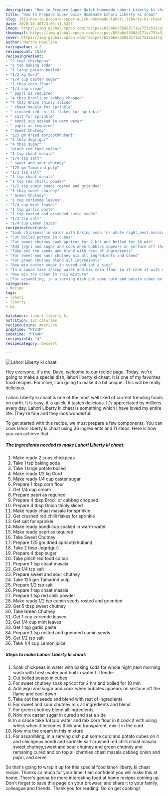 ```yaml
---
description: "How to Prepare Super Quick Homemade Lahori Liberty ki chaat"
title: "How to Prepare Super Quick Homemade Lahori Liberty ki chaat"
slug: 1613-how-to-prepare-super-quick-homemade-lahori-liberty-ki-chaat
date: 2020-10-30T23:05:11.532Z
image: https://img-global.cpcdn.com/recipes/658b6e33588d171a/751x532cq70/lahori-liberty-ki-chaat-recipe-main-photo.jpg
thumbnail: https://img-global.cpcdn.com/recipes/658b6e33588d171a/751x532cq70/lahori-liberty-ki-chaat-recipe-main-photo.jpg
cover: https://img-global.cpcdn.com/recipes/658b6e33588d171a/751x532cq70/lahori-liberty-ki-chaat-recipe-main-photo.jpg
author: Martha Hamilton
ratingvalue: 4.2
reviewcount: 18289
recipeingredient:
- "2 cups chickpeas"
- "1 tsp baking soda"
- "1 large potato boiled"
- "1/2 kg Curd"
- "1/4 cup caster sugar"
- "1 tbsp corn flour"
- "1/4 cup cream"
- " papri as required"
- "4 tbsp Brocli or cabbeg chopped"
- "4 tbsp Onion thinly sliced"
- " chaat masala for sprinkle"
- " crushed red chilli flakes for sprinkle"
- " salt for sprinkle"
- " bondi cup soaked in warm water"
- " papri as tequired"
- " Sweet Chutney"
- "125 gm dried apricotkhubani"
- "2 tbsp Jegrigur"
- "4 tbsp sugar"
- "pinch red food colour"
- "1 tsp chaat masala"
- "1/4 tsp salt"
- " sweet and sour chutney"
- "125 gm Tamarind pulp"
- "1/2 tsp salt"
- "1 tsp chaat masala"
- "1 tsp red chilli powder"
- "1/2 tsp cumin seeds rosted and griended"
- "5 tbsp sweet chutney"
- " Green Chutney"
- "1 cup coriende leaves"
- "1/4 cup mint leaves"
- "1 tsp garlic paste"
- "1 tsp rosted and griended cumin seeds"
- "1/2 tsp salt"
- "1/4 cup Lemon juice"
recipeinstructions:
- "Soak chickpeas in water with baking soda for whole night,next morning wash with fresh water and boil in water till tender"
- "Cut boiled potato in cubes"
- "For sweet chutney soak apricot for 2 hrs and boiled for 10 min"
- "Add jegri and sugar and cook when bubbles appears on serface off the flame and cool down"
- "Take out the seeds and blend with rest of ingredients"
- "For sweet and sour chutney mix all ingredients and blend"
- "For green chutney blend all ingredients"
- "Now mix caster sugar in cured and sat a side"
- "In a sauce take 1/4cup water and mix corn flour in it cook it with using whisk when it becomes thick and transparent, mix it in the curd"
- "Now mix the cream in this mixture"
- "For assambling, in a serving dish put some curd and potato cubes on it and chichpeas bondi and sprinkle salt crushed red chilli chaat masala sweet chutney,sweet and sour chutney and green chutney and remaning cured and on top all chatnies chaat masala cabbeg onion and papri, and serve"
categories:
- Recipe
tags:
- lahori
- liberty
- ki

katakunci: lahori liberty ki 
nutrition: 123 calories
recipecuisine: American
preptime: "PT21M"
cooktime: "PT49M"
recipeyield: "4"
recipecategory: Dessert

---
```



![Lahori Liberty ki chaat](https://img-global.cpcdn.com/recipes/658b6e33588d171a/751x532cq70/lahori-liberty-ki-chaat-recipe-main-photo.jpg)

Hey everyone, it's me, Dave, welcome to our recipe page. Today, we're going to make a special dish, lahori liberty ki chaat. It is one of my favorites food recipes. For mine, I am going to make it a bit unique. This will be really delicious.



Lahori Liberty ki chaat is one of the most well liked of current trending foods on earth. It is easy, it is quick, it tastes delicious. It's appreciated by millions every day. Lahori Liberty ki chaat is something which I have loved my entire life. They're fine and they look wonderful.


To get started with this recipe, we must prepare a few components. You can cook lahori liberty ki chaat using 36 ingredients and 11 steps. Here is how you can achieve that.

<!--inarticleads1-->

##### The ingredients needed to make Lahori Liberty ki chaat:

1. Make ready 2 cups chickpeas
1. Take 1 tsp baking soda
1. Take 1 large potato boiled
1. Make ready 1/2 kg Curd
1. Make ready 1/4 cup caster sugar
1. Prepare 1 tbsp corn flour
1. Get 1/4 cup cream
1. Prepare  papri as required
1. Prepare 4 tbsp Brocli or cabbeg chopped
1. Prepare 4 tbsp Onion thinly sliced
1. Make ready  chaat masala for sprinkle
1. Get  crushed red chilli flakes for sprinkle
1. Get  salt for sprinkle
1. Make ready  bondi cup soaked in warm water
1. Make ready  papri as tequired
1. Take  Sweet Chutney
1. Prepare 125 gm dried apricot(khubani)
1. Take 2 tbsp Jegri(gur)
1. Prepare 4 tbsp sugar
1. Take pinch red food colour
1. Prepare 1 tsp chaat masala
1. Get 1/4 tsp salt
1. Prepare  sweet and sour chutney
1. Take 125 gm Tamarind pulp
1. Prepare 1/2 tsp salt
1. Prepare 1 tsp chaat masala
1. Prepare 1 tsp red chilli powder
1. Make ready 1/2 tsp cumin seeds rosted and griended
1. Get 5 tbsp sweet chutney
1. Take  Green Chutney
1. Get 1 cup coriende leaves
1. Get 1/4 cup mint leaves
1. Get 1 tsp garlic paste
1. Prepare 1 tsp rosted and griended cumin seeds
1. Get 1/2 tsp salt
1. Take 1/4 cup Lemon juice




<!--inarticleads2-->

##### Steps to make Lahori Liberty ki chaat:

1. Soak chickpeas in water with baking soda for whole night,next morning wash with fresh water and boil in water till tender
1. Cut boiled potato in cubes
1. For sweet chutney soak apricot for 2 hrs and boiled for 10 min
1. Add jegri and sugar and cook when bubbles appears on serface off the flame and cool down
1. Take out the seeds and blend with rest of ingredients
1. For sweet and sour chutney mix all ingredients and blend
1. For green chutney blend all ingredients
1. Now mix caster sugar in cured and sat a side
1. In a sauce take 1/4cup water and mix corn flour in it cook it with using whisk when it becomes thick and transparent, mix it in the curd
1. Now mix the cream in this mixture
1. For assambling, in a serving dish put some curd and potato cubes on it and chichpeas bondi and sprinkle salt crushed red chilli chaat masala sweet chutney,sweet and sour chutney and green chutney and remaning cured and on top all chatnies chaat masala cabbeg onion and papri, and serve




So that's going to wrap it up for this special food lahori liberty ki chaat recipe. Thanks so much for your time. I am confident you will make this at home. There's gonna be more interesting food at home recipes coming up. Don't forget to save this page on your browser, and share it to your family, colleague and friends. Thank you for reading. Go on get cooking!
